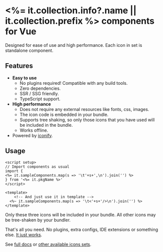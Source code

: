 # <%= it.collection.info?.name || it.collection.prefix %> components for Vue

Designed for ease of use and high performance. Each icon in set is standalone component.

## Features

- **Easy to use**
	- No plugins required! Compatible with any build tools.
	- Zero dependencies.
	- SSR / SSG friendly.
	- TypeScript support.
- **High performance**
	- Does not require any external resources like fonts, css, images.
	- The icon code is embedded in your bundle.
	- Supports tree shaking, so only those icons that you have used will be included in the bundle.
	- Works offline.
- Powered by [iconify](https://iconify.design/).


## Usage

```vue
<script setup>
// Import components as usual
import {
<%= it.sampleComponents.map(s => '\t'+s+',\n').join('') %>
} from '<%= it.pkgName %>'
</script>

<template>
	<!-- And just use it in template -->
  <%~ it.sampleComponents.map(s => '\t<'+s+'/>\n').join('') %>
</template>
```


Only these three icons will be included in your bundle. All other icons may be tree-shaken by your bundler.


That's all you need. No plugins, extra configs, IDE extensions or something else. [It just works](https://twitter.com/alex_kozack/status/1560608558127140865).

See [full docs](https://github.com/cawa-93/iconify-prerendered/#readme) or [other available icons sets](https://github.com/cawa-93/iconify-prerendered/#available-icons-sets).
